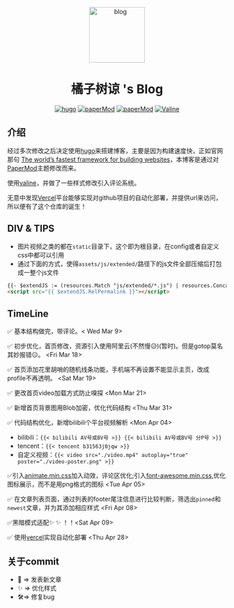 <p align="center">
<img src="https://www.xiaobaob.eu.org/images/star.ico" width="128px" height="128px" alt="blog">
</p>

<h1 align="center">橘子树谅 's Blog</h1>

<p align="center">
<a href="https://github.com/gohugoio/hugo" target="_blank"><img src="https://img.shields.io/badge/hugo-v0.83.0-blueviolet?style=flat-square&logo=hugo" alt="hugo" /></a> 
<a href="https://github.com/adityatelange/hugo-PaperMod" target="_blank"><img src="https://img.shields.io/badge/hugoThemes-%40paperMod-blue?style=flat-square&logo=hugo" alt="paperMod" /></a>
<a href="https://github.com/vercel/vercel" target="_blank"><img src="https://img.shields.io/badge/Vercel-CLI%20-brightgreen?style=flat-square&logo=vercel" alt="paperMod" /></a>
<a href="https://github.com/xCss/Valine" target="_blank"><img src="https://img.shields.io/badge/Valine-sys-yellow?style=flat-square" alt="Valine" /></a>
</p>

## 介绍

经过多次修改之后决定使用[hugo](https://gohugo.io/)来搭建博客，主要是因为构建速度快，正如官网那句 [The world’s fastest framework for building websites](https://gohugo.io/)，本博客是通过对[PaperMod](https://github.com/adityatelange/hugo-PaperMod)主题修改而来。

使用[valine](https://valine.js.org/)，并做了一些样式修改引入评论系统。

无意中发现[Vercel](https://vercel.com/)平台能够实现对github项目的自动化部署，并提供url来访问，所以便有了这个仓库的诞生！


## DIV & TIPS

- 图片视频之类的都在`static`目录下，这个即为根目录，在config或者自定义css中都可以引用
- 通过下面的方式，使得`assets/js/extended/`路径下的js文件全部压缩后打包成一整个js文件
```html
{{- $extendJS := (resources.Match "js/extended/*.js") | resources.Concat "assets/js/extended/extend.js" | fingerprint | minify }} 
<script src="{{ $extendJS.RelPermalink }}"></script>
```
## TimeLine

✅ 基本结构做完，带评论。< Wed Mar 9>

✅ 初步优化，首页修改，资源引入使用阿里云(不然慢😥)(暂时)。但是gotop莫名其妙报错😑。 <Fri Mar 18>

✅ 首页添加花里胡哨的随机线条功能，手机端不再设置不能显示主页，改成profile不再透明。 <Sat Mar 19>

✅ 更改首页video加载方式防止嗅探 <Mon Mar 21>

✅ 新增首页背景图用Blob加密，优化代码结构 <Thu Mar 31>

✅ 代码结构优化，新增bilibili个平台视频解析 <Mon Apr 04>

- bilibili：`{{< bilibili AV号或BV号 >}} {{< bilibili AV号或BV号 分P号 >}}`
- tencent：`{{< tencent b31563j0jqw >}}`
- 自定义视频：`{{< video src="./video.mp4" autoplay="true" poster="./video-poster.png" >}}`

✅引入[animate.min.css](https://animate.style/)加入动效，评论区优化;引入[font-awesome.min.css](http://www.fontawesome.com.cn/),优化图标展示，而不是用png格式的图标 <Tue Apr 05>

✅ 在文章列表页面，通过列表的footer尾注信息进行比较判断，筛选出`pinned`和`newest`文章，并为其添加相应样式 <Fri Apr 08>

✅黑暗模式适配✨ ✨ ！！<Sat Apr 09>

✅ 使用[vercel](https://vercel.com/)实现自动化部署 <Thu Apr 28>

## 关于commit

- 📑 => 发表新文章
- ✨ => 优化样式
- 🛠️=> 修复bug